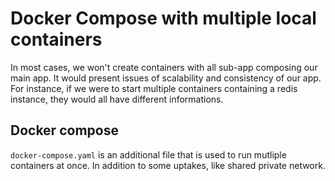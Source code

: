 # Docker Compose with multiple local containers

In most cases, we won't create containers with all sub-app composing our main app. It would present issues of scalability and consistency of our app.
For instance, if we were to start multiple containers containing a redis instance, they would all have different informations.

## Docker compose

`docker-compose.yaml` is an additional file that is used to run mutliple containers at once. In addition to some uptakes, like shared private network.
